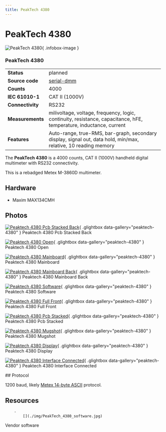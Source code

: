 ```yaml
---
title: PeakTech 4380
---
```


# PeakTech 4380

<div class="infobox" markdown>

![PeakTech 4380](./img/PeakTech_4380_PCB_stacked_back.jpg){ .infobox-image }

### PeakTech 4380

| | |
|---|---|
| **Status** | planned |
| **Source code** | [serial-dmm](https://github.com/OpenTraceLab/OpenTraceCapture/tree/main/src/hardware/serial-dmm) |
| **Counts** | 4000 |
| **IEC 61010-1** | CAT II (1000V) |
| **Connectivity** | RS232 |
| **Measurements** | milivoltage, voltage, frequency, logic, continuity, resistance, capacitance, hFE, temperature, inductance, current |
| **Features** | Auto-range, true-RMS, bar-graph, secondary display, signal out, data hold, min/max, relative, 10 reading memory |

</div>

The **PeakTech 4380** is a 4000 counts, CAT II (1000V) handheld digital multimeter with RS232 connectivity.

This is a rebadged Metex M-3860D multimeter.

## Hardware
- Maxim MAX134CMH

## Photos

<div class="photo-grid" markdown>

[![Peaktech 4380 Pcb Stacked Back](./img/PeakTech_4380_PCB_stacked_back.jpg)](./img/PeakTech_4380_PCB_stacked_back.jpg "Peaktech 4380 Pcb Stacked Back"){ .glightbox data-gallery="peaktech-4380" }
<span class="caption">Peaktech 4380 Pcb Stacked Back</span>

[![Peaktech 4380 Open](./img/PeakTech_4380_open.jpg)](./img/PeakTech_4380_open.jpg "Peaktech 4380 Open"){ .glightbox data-gallery="peaktech-4380" }
<span class="caption">Peaktech 4380 Open</span>

[![Peaktech 4380 Mainboard](./img/PeakTech_4380_mainboard.jpg)](./img/PeakTech_4380_mainboard.jpg "Peaktech 4380 Mainboard"){ .glightbox data-gallery="peaktech-4380" }
<span class="caption">Peaktech 4380 Mainboard</span>

[![Peaktech 4380 Mainboard Back](./img/PeakTech_4380_mainboard_back.jpg)](./img/PeakTech_4380_mainboard_back.jpg "Peaktech 4380 Mainboard Back"){ .glightbox data-gallery="peaktech-4380" }
<span class="caption">Peaktech 4380 Mainboard Back</span>

[![Peaktech 4380 Software](./img/PeakTech_4380_software.jpg)](./img/PeakTech_4380_software.jpg "Peaktech 4380 Software"){ .glightbox data-gallery="peaktech-4380" }
<span class="caption">Peaktech 4380 Software</span>

[![Peaktech 4380 Full Front](./img/PeakTech_4380_full_front.png)](./img/PeakTech_4380_full_front.png "Peaktech 4380 Full Front"){ .glightbox data-gallery="peaktech-4380" }
<span class="caption">Peaktech 4380 Full Front</span>

[![Peaktech 4380 Pcb Stacked](./img/PeakTech_4380_PCB_stacked.jpg)](./img/PeakTech_4380_PCB_stacked.jpg "Peaktech 4380 Pcb Stacked"){ .glightbox data-gallery="peaktech-4380" }
<span class="caption">Peaktech 4380 Pcb Stacked</span>

[![Peaktech 4380 Mugshot](./img/Peaktech_4380_mugshot.png)](./img/Peaktech_4380_mugshot.png "Peaktech 4380 Mugshot"){ .glightbox data-gallery="peaktech-4380" }
<span class="caption">Peaktech 4380 Mugshot</span>

[![Peaktech 4380 Display](./img/PeakTech_4380_Display.jpg)](./img/PeakTech_4380_Display.jpg "Peaktech 4380 Display"){ .glightbox data-gallery="peaktech-4380" }
<span class="caption">Peaktech 4380 Display</span>

[![Peaktech 4380 Interface Connected](./img/PeakTech_4380_Interface_connected.jpg)](./img/PeakTech_4380_Interface_connected.jpg "Peaktech 4380 Interface Connected"){ .glightbox data-gallery="peaktech-4380" }
<span class="caption">Peaktech 4380 Interface Connected</span>

</div>
## Protocol

1200 baud, likely [Metex 14-byte ASCII](https://sigrok.org/wiki/Multimeter_ICs#Metex_14-byte_ASCII) protocol.

## Resources

		- 
			[](./img/PeakTech_4380_software.jpg)

Vendor software

